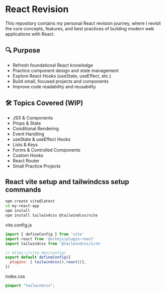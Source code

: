 # React Revision

This repository contains my personal React revision journey, where I revisit the core concepts, features, and best practices of building modern web applications with React.

## 🔍 Purpose

- Refresh foundational React knowledge
- Practice component design and state management
- Explore React Hooks (useState, useEffect, etc.)
- Build small, focused projects and components
- Improve code readability and reusability

## 🛠️ Topics Covered (WIP)

- JSX & Components
- Props & State
- Conditional Rendering
- Event Handling
- useState & useEffect Hooks
- Lists & Keys
- Forms & Controlled Components
- Custom Hooks
- React Router
- Small Practice Projects

## React vite setup and tailwindcss setup commands

```bash
npm create vite@latest
cd my-react-app
npm install
npm install tailwindcss @tailwindcss/vite


```
vite.config.js

```javascript
import { defineConfig } from 'vite'
import react from '@vitejs/plugin-react'
import tailwindcss from '@tailwindcss/vite'

// https://vite.dev/config/
export default defineConfig({
  plugins: [ tailwindcss(),react()],
})
``` 

index.css

```css
@import "tailwindcss";
